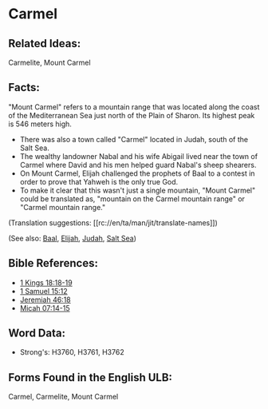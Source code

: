# Carmel

## Related Ideas:

Carmelite, Mount Carmel

## Facts:

"Mount Carmel" refers to a mountain range that was located along the coast of the Mediterranean Sea just north of the Plain of Sharon. Its highest peak is 546 meters high.

* There was also a town called "Carmel" located in Judah, south of the Salt Sea.
* The wealthy landowner Nabal and his wife Abigail lived near the town of Carmel where David and his men helped guard Nabal's sheep shearers.
* On Mount Carmel, Elijah challenged the prophets of Baal to a contest in order to prove that Yahweh is the only true God.
* To make it clear that this wasn't just a single mountain, "Mount Carmel" could be translated as, "mountain on the Carmel mountain range" or "Carmel mountain range."

(Translation suggestions: [[rc://en/ta/man/jit/translate-names]])

(See also: [Baal](../names/baal.md), [Elijah](../names/elijah.md), [Judah](../names/judah.md), [Salt Sea](../names/saltsea.md))

## Bible References:

* [1 Kings 18:18-19](rc://en/tn/help/1ki/18/18)
* [1 Samuel 15:12](rc://en/tn/help/1sa/15/12)
* [Jeremiah 46:18](rc://en/tn/help/jer/46/18)
* [Micah 07:14-15](rc://en/tn/help/mic/07/14)

## Word Data:

* Strong's: H3760, H3761, H3762

## Forms Found in the English ULB:

Carmel, Carmelite, Mount Carmel

